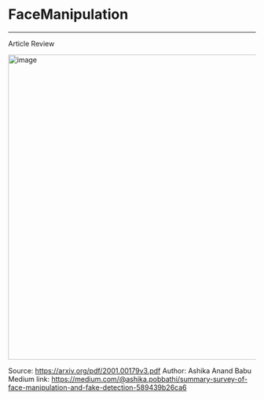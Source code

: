 # FaceManipulation
---

Article Review

<img width="621" alt="image" src="https://user-images.githubusercontent.com/61357783/142786828-91d48f07-02d1-473d-a39a-99d263c2ad3a.png">

Source: https://arxiv.org/pdf/2001.00179v3.pdf
Author: Ashika Anand Babu
Medium link: https://medium.com/@ashika.pobbathi/summary-survey-of-face-manipulation-and-fake-detection-589439b26ca6
